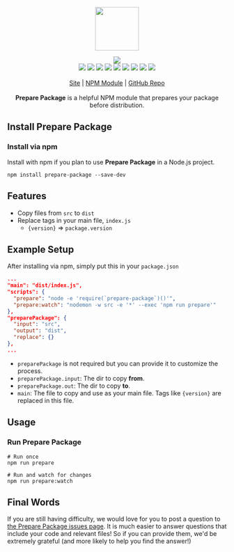 <p align="center">
  <a href="https://cdn.itwcreativeworks.com/assets/itw-creative-works/images/logo/itw-creative-works-brandmark-black-x.svg">
    <img src="https://cdn.itwcreativeworks.com/assets/itw-creative-works/images/logo/itw-creative-works-brandmark-black-x.svg" width="100px">
  </a>
</p>

<p align="center">
  <img src="https://img.shields.io/github/package-json/v/itw-creative-works/prepare-package.svg">
  <br>
  <img src="https://img.shields.io/librariesio/release/npm/prepare-package.svg">
  <img src="https://img.shields.io/bundlephobia/min/prepare-package.svg">
  <img src="https://img.shields.io/codeclimate/maintainability-percentage/itw-creative-works/prepare-package.svg">
  <img src="https://img.shields.io/npm/dm/prepare-package.svg">
  <img src="https://img.shields.io/node/v/prepare-package.svg">
  <img src="https://img.shields.io/website/https/itwcreativeworks.com.svg">
  <img src="https://img.shields.io/github/license/itw-creative-works/prepare-package.svg">
  <img src="https://img.shields.io/github/contributors/itw-creative-works/prepare-package.svg">
  <img src="https://img.shields.io/github/last-commit/itw-creative-works/prepare-package.svg">
  <br>
  <br>
  <a href="https://itwcreativeworks.com">Site</a> | <a href="https://www.npmjs.com/package/prepare-package">NPM Module</a> | <a href="https://github.com/itw-creative-works/prepare-package">GitHub Repo</a>
  <br>
  <br>
  <strong>Prepare Package</strong> is a helpful NPM module that prepares your package before distribution.
</p>

## Install Prepare Package
### Install via npm
Install with npm if you plan to use **Prepare Package** in a Node.js project.
```shell
npm install prepare-package --save-dev
```

## Features
* Copy files from `src` to `dist`
* Replace tags in your main file, `index.js`
  * `{version}` => `package.version`

## Example Setup
After installing via npm, simply put this in your `package.json`
```json
...
"main": "dist/index.js",
"scripts": {
  "prepare": "node -e 'require(`prepare-package`)()'",
  "prepare:watch": "nodemon -w src -e '*' --exec 'npm run prepare'"
},
"preparePackage": {
  "input": "src",
  "output": "dist",
  "replace": {}
},
...
```
* `preparePackage` is not required but you can provide it to customize the process.
* `preparePackage.input`: The dir to copy **from**.
* `preparePackage.out`: The dir to copy **to**.
* `main`: The file to copy and use as your main file. Tags like `{version}` are replaced in this file.

## Usage
### Run Prepare Package
```shell
# Run once
npm run prepare

# Run and watch for changes
npm run prepare:watch
```

## Final Words
If you are still having difficulty, we would love for you to post a question to [the Prepare Package issues page](https://github.com/itw-creative-works/prepare-package/issues). It is much easier to answer questions that include your code and relevant files! So if you can provide them, we'd be extremely grateful (and more likely to help you find the answer!)
